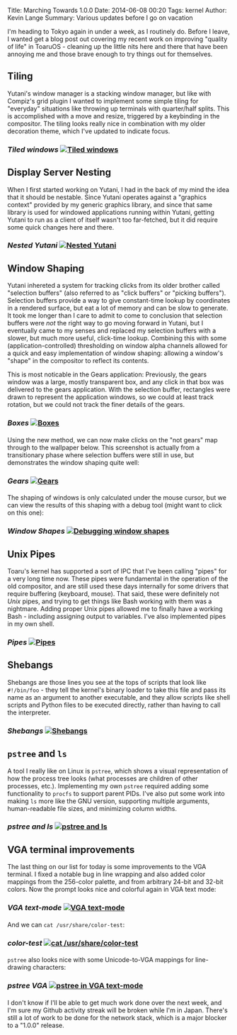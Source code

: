 Title: Marching Towards 1.0.0
Date: 2014-06-08 00:20
Tags: kernel
Author: Kevin Lange
Summary: Various updates before I go on vacation

I'm heading to Tokyo again in under a week, as I routinely do. Before I leave, I wanted get a blog post out covering my recent work on improving "quality of life" in ToaruOS - cleaning up the little nits here and there that have been annoying me and those brave enough to try things out for themselves.

## Tiling

Yutani's window manager is a stacking window manager, but like with Compiz's grid plugin I wanted to implement some simple tiling for "everyday" situations like throwing up terminals with quarter/half splits. This is accomplished with a move and resize, triggered by a keybinding in the compositor. The tiling looks really nice in combination with my older decoration theme, which I've updated to indicate focus.

### *Tiled windows* [![Tiled windows](http://i.imgur.com/3fZvBvo.png)](http://i.imgur.com/3fZvBvo.png)
####

## Display Server Nesting

When I first started working on Yutani, I had in the back of my mind the idea that it should be nestable. Since Yutani operates against a "graphics context" provided by my generic graphics library, and since that same library is used for windowed applications running within Yutani, getting Yutani to run as a client of itself wasn't too far-fetched, but it did require some quick changes here and there.

### *Nested Yutani* [![Nested Yutani](http://i.imgur.com/nhnH1ew.png)](http://i.imgur.com/nhnH1ew.png)
####

## Window Shaping

Yutani inhereted a system for tracking clicks from its older brother called "selection buffers" (also referred to as "click buffers" or "picking buffers"). Selection buffers provide a way to give constant-time lookup by coordinates in a rendered surface, but eat a lot of memory and can be slow to generate. It took me longer than I care to admit to come to conclusion that selection buffers were *not* the right way to go moving forward in Yutani, but I eventually came to my senses and replaced my selection buffers with a slower, but much more useful, click-time lookup. Combining this with some (application-controlled) thresholding on window alpha channels allowed for a quick and easy implementation of window shaping: allowing a window's "shape" in the compositor to reflect its contents.

This is most noticable in the Gears application: Previously, the gears window was a large, mostly transparent box, and any click in that box was delivered to the gears application. With the selection buffer, rectangles were drawn to represent the application windows, so we could at least track rotation, but we could not track the finer details of the gears.

### *Boxes* [![Boxes](http://i.imgur.com/RP2mY5Q.png)](http://i.imgur.com/RP2mY5Q.png)
####

Using the new method, we can now make clicks on the "not gears" map through to the wallpaper below. This screenshot is actually from a transitionary phase where selection buffers were still in use, but demonstrates the window shaping quite well:

### *Gears* [![Gears](http://i.imgur.com/Ef32dh5.png)](http://i.imgur.com/Ef32dh5.png)
####

The shaping of windows is only calculated under the mouse cursor, but we can view the results of this shaping with a debug tool (might want to click on this one):

### *Window Shapes* [![Debugging window shapes](http://i.imgur.com/2ZPyE8k.png)](http://i.imgur.com/2ZPyE8k.png)
####

## Unix Pipes

Toaru's kernel has supported a sort of IPC that I've been calling "pipes" for a very long time now. These pipes were fundamental in the operation of the old compositor, and are still used these days internally for some drivers that require buffering (keyboard, mouse). That said, these were definitely not *Unix* pipes, and trying to get things like Bash working with them was a nightmare. Adding proper Unix pipes allowed me to finally have a working Bash - including assigning output to variables. I've also implemented pipes in my own shell.

### *Pipes* [![Pipes](http://i.imgur.com/9y43ERE.png)](http://i.imgur.com/9y43ERE.png)
####

## Shebangs

Shebangs are those lines you see at the tops of scripts that look like `#!/bin/foo` - they tell the kernel's binary loader to take this file and pass its name as an argument to another executable, and they allow scripts like shell scripts and Python files to be executed directly, rather than having to call the interpreter.

### *Shebangs* [![Shebangs](http://i.imgur.com/t3ELorx.png)](http://i.imgur.com/t3ELorx.png)
####

## `pstree` and `ls`

A tool I really like on Linux is `pstree`, which shows a visual representation of how the process tree looks (what processes are children of other processes, etc.). Implementing my own `pstree` required adding some functionality to `procfs` to support parent PIDs. I've also put some work into making `ls` more like the GNU version, supporting multiple arguments, human-readable file sizes, and minimizing column widths.

### *pstree and ls* [![pstree and ls](http://i.imgur.com/StAAwXs.png)](http://i.imgur.com/StAAwXs.png)
####

## VGA terminal improvements

The last thing on our list for today is some improvements to the VGA terminal. I fixed a notable bug in line wrapping and also added color mappings from the 256-color palette, and from arbitrary 24-bit and 32-bit colors. Now the prompt looks nice and colorful again in VGA text mode:

### *VGA text-mode* [![VGA text-mode](http://i.imgur.com/pzy2AIQ.png)](http://i.imgur.com/pzy2AIQ.png)
####

And we can `cat /usr/share/color-test`:

### *color-test* [![cat /usr/share/color-test](http://i.imgur.com/XeW990L.png)](http://i.imgur.com/XeW990L.png)
####

`pstree` also looks nice with some Unicode-to-VGA mappings for line-drawing characters:

### *pstree VGA* [![pstree in VGA text-mode](http://i.imgur.com/cezN0wE.png)](http://i.imgur.com/cezN0wE.png)
####

I don't know if I'll be able to get much work done over the next week, and I'm sure my Github activity streak will be broken while I'm in Japan. There's still a lot of work to be done for the network stack, which is a major blocker to a "1.0.0" release.
